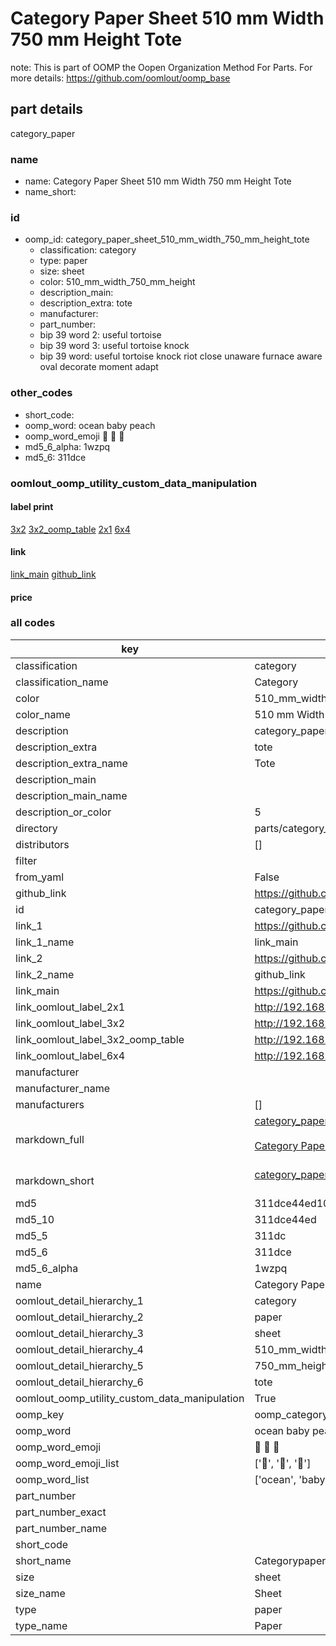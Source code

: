 # Category Paper Sheet 510 mm Width 750 mm Height Tote  

note: This is part of OOMP the Oopen Organization Method For Parts. For more details: https://github.com/oomlout/oomp_base

##  part details



category_paper

### name
* name: Category Paper Sheet 510 mm Width 750 mm Height Tote
* name_short: 
### id
* oomp_id: category_paper_sheet_510_mm_width_750_mm_height_tote
  * classification: category
  * type: paper
  * size: sheet
  * color: 510_mm_width_750_mm_height
  * description_main: 
  * description_extra: tote
  * manufacturer: 
  * part_number: 
  * bip 39 word 2: useful tortoise
  * bip 39 word 3: useful tortoise knock
  * bip 39 word: useful tortoise knock riot close unaware furnace aware oval decorate moment adapt

### other_codes
* short_code: 
* oomp_word: ocean baby peach
* oomp_word_emoji :ocean: :baby: :peach:
* md5_6_alpha: 1wzpq
* md5_6: 311dce






### oomlout_oomp_utility_custom_data_manipulation
#### label print
[3x2](http://192.168.1.245:1112/?label=oomp%201wzpq)
[3x2_oomp_table](http://192.168.1.107:1112/?label=oomp%201wzpq)
[2x1](http://192.168.1.242:1112/?label=oomp%201wzpq)
[6x4](http://192.168.1.55:1112/?label=oomp%201wzpq)    

#### link

[link_main](https://github.com/oomlout/oomlout_oomp_current_version_messy/tree/main/parts/category_paper_sheet_510_mm_width_750_mm_height_tote) [github_link](https://github.com/oomlout/oomlout_oomp_part_src/tree/main/parts/category_paper_sheet_510_mm_width_750_mm_height_tote)                             

#### price







### all codes 
| key | value |  
| --- | --- |  
| classification | category |  
| classification_name | Category |  
| color | 510_mm_width_750_mm_height |  
| color_name | 510 mm Width 750 mm Height |  
| description | category_paper |  
| description_extra | tote |  
| description_extra_name | Tote |  
| description_main |  |  
| description_main_name |  |  
| description_or_color | 5  |  
| directory | parts/category_paper_sheet_510_mm_width_750_mm_height_tote |  
| distributors | [] |  
| filter |  |  
| from_yaml | False |  
| github_link | https://github.com/oomlout/oomlout_oomp_part_src/tree/main/parts/category_paper_sheet_510_mm_width_750_mm_height_tote |  
| id | category_paper_sheet_510_mm_width_750_mm_height_tote |  
| link_1 | https://github.com/oomlout/oomlout_oomp_current_version_messy/tree/main/parts/category_paper_sheet_510_mm_width_750_mm_height_tote |  
| link_1_name | link_main |  
| link_2 | https://github.com/oomlout/oomlout_oomp_part_src/tree/main/parts/category_paper_sheet_510_mm_width_750_mm_height_tote |  
| link_2_name | github_link |  
| link_main | https://github.com/oomlout/oomlout_oomp_current_version_messy/tree/main/parts/category_paper_sheet_510_mm_width_750_mm_height_tote |  
| link_oomlout_label_2x1 | http://192.168.1.242:1112/?label=oomp%201wzpq |  
| link_oomlout_label_3x2 | http://192.168.1.245:1112/?label=oomp%201wzpq |  
| link_oomlout_label_3x2_oomp_table | http://192.168.1.107:1112/?label=oomp%201wzpq |  
| link_oomlout_label_6x4 | http://192.168.1.55:1112/?label=oomp%201wzpq |  
| manufacturer |  |  
| manufacturer_name |  |  
| manufacturers | [] |  
| markdown_full | [category_paper_sheet_510_mm_width_750_mm_height_tote](https://github.com/oomlout/oomlout_oomp_current_version_messy/tree/main/parts/category_paper_sheet_510_mm_width_750_mm_height_tote)<br>[](https://github.com/oomlout/oomlout_oomp_current_version_messy/tree/main/parts/category_paper_sheet_510_mm_width_750_mm_height_tote)<br>[Category Paper Sheet 510 Mm Width 750 Mm Height Tote](https://github.com/oomlout/oomlout_oomp_current_version_messy/tree/main/parts/category_paper_sheet_510_mm_width_750_mm_height_tote)<br><br> |  
| markdown_short | [category_paper_sheet_510_mm_width_750_mm_height_tote](https://github.com/oomlout/oomlout_oomp_current_version_messy/tree/main/parts/category_paper_sheet_510_mm_width_750_mm_height_tote)<br><br> |  
| md5 | 311dce44ed104bcbb195dba2f7b9677f |  
| md5_10 | 311dce44ed |  
| md5_5 | 311dc |  
| md5_6 | 311dce |  
| md5_6_alpha | 1wzpq |  
| name | Category Paper Sheet 510 mm Width 750 mm Height Tote |  
| oomlout_detail_hierarchy_1 | category |  
| oomlout_detail_hierarchy_2 | paper |  
| oomlout_detail_hierarchy_3 | sheet |  
| oomlout_detail_hierarchy_4 | 510_mm_width |  
| oomlout_detail_hierarchy_5 | 750_mm_height |  
| oomlout_detail_hierarchy_6 | tote |  
| oomlout_oomp_utility_custom_data_manipulation | True |  
| oomp_key | oomp_category_paper_sheet_510_mm_width_750_mm_height_tote |  
| oomp_word | ocean baby peach |  
| oomp_word_emoji | :ocean: :baby: :peach: |  
| oomp_word_emoji_list | [':ocean:', ':baby:', ':peach:'] |  
| oomp_word_list | ['ocean', 'baby', 'peach'] |  
| part_number |  |  
| part_number_exact |  |  
| part_number_name |  |  
| short_code |  |  
| short_name | Categorypaper |  
| size | sheet |  
| size_name | Sheet |  
| type | paper |  
| type_name | Paper |  
